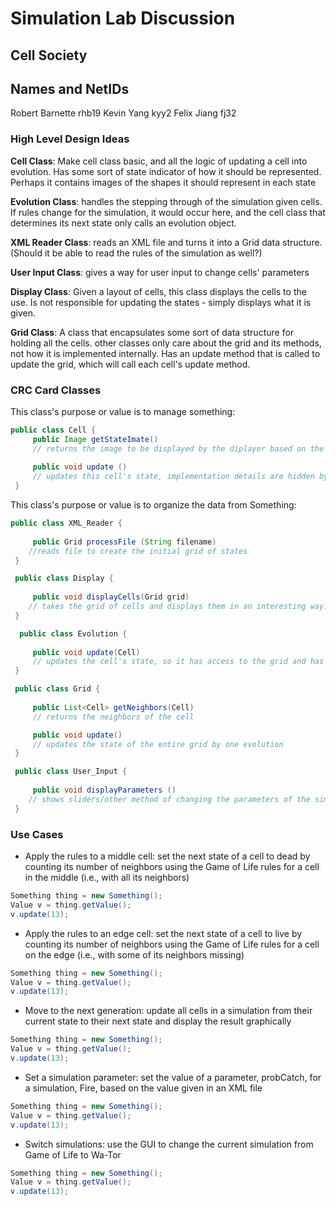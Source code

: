 # Simulation Lab Discussion

## Cell Society

## Names and NetIDs
Robert Barnette rhb19
Kevin Yang kyy2
Felix Jiang fj32

### High Level Design Ideas
**Cell Class**: Make cell class basic, and all the logic of updating a cell into evolution. Has some sort of state indicator of how it should be represented. Perhaps it contains images of the shapes it should represent in each state

**Evolution Class**: handles the stepping through of the simulation given cells. If rules change for the simulation, it would occur here, and the cell class that determines its next state only calls an evolution object. 

**XML Reader Class**: reads an XML file and turns it into a Grid data structure. (Should it be able to read the rules of the simulation as well?)

**User Input Class**: gives a way for user input to change cells' parameters

**Display Class**: Given a layout of cells, this class displays the cells to the use. Is not responsible for updating the states - simply displays what it is given.

**Grid Class**: A class that encapsulates some sort of data structure for holding all the cells. other classes only care about the grid and its methods, not how it is implemented internally. Has an update method that is called to update the grid, which will call each cell's update method. 

### CRC Card Classes

This class's purpose or value is to manage something:
```java
public class Cell {
     public Image getStateImate()
     // returns the image to be displayed by the diplayer based on the cell's state
     
     public void update ()
     // updates this cell's state, implementation details are hidden by the caller. Perhaps it would call an evolution object
 }
```

This class's purpose or value is to organize the data from Something:
```java
public class XML_Reader {
    
     public Grid processFile (String filename)
    //reads file to create the initial grid of states 
 }

 public class Display {
    
     public void displayCells(Grid grid)
    // takes the grid of cells and displays them in an interesting way.
 }

  public class Evolution {
    
     public void update(Cell)
     // updates the cell's state, so it has access to the grid and has some rule for updating state. Other evolution classes can be created in order to change the rules, but they should all have the method update
 }

 public class Grid {
    
     public List<Cell> getNeighbors(Cell)
     // returns the neighbors of the cell

     public void update()
     // updates the state of the entire grid by one evolution
 }

 public class User_Input {
    
     public void displayParameters ()
    // shows sliders/other method of changing the parameters of the simulation
 }
```


### Use Cases

* Apply the rules to a middle cell: set the next state of a cell to dead by counting its number of neighbors using the Game of Life rules for a cell in the middle (i.e., with all its neighbors)
```java
Something thing = new Something();
Value v = thing.getValue();
v.update(13);
```

* Apply the rules to an edge cell: set the next state of a cell to live by counting its number of neighbors using the Game of Life rules for a cell on the edge (i.e., with some of its neighbors missing)
```java
Something thing = new Something();
Value v = thing.getValue();
v.update(13);
```

* Move to the next generation: update all cells in a simulation from their current state to their next state and display the result graphically
```java
Something thing = new Something();
Value v = thing.getValue();
v.update(13);
```

* Set a simulation parameter: set the value of a parameter, probCatch, for a simulation, Fire, based on the value given in an XML file
```java
Something thing = new Something();
Value v = thing.getValue();
v.update(13);
```

* Switch simulations: use the GUI to change the current simulation from Game of Life to Wa-Tor
```java
Something thing = new Something();
Value v = thing.getValue();
v.update(13);
```
